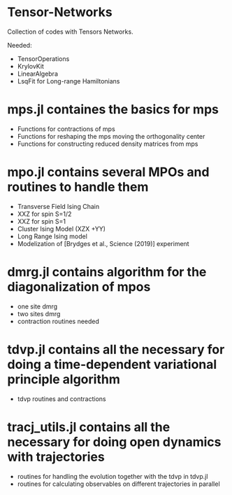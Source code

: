 # Tensor-Networks
Collection of codes with Tensors Networks.

Needed:
- TensorOperations
- KrylovKit
- LinearAlgebra
- LsqFit for Long-range Hamiltonians

# mps.jl containes the basics for mps
- Functions for contractions of mps
- Functions for reshaping the mps moving the orthogonality center
- Functions for constructing reduced density matrices from mps

# mpo.jl contains several MPOs and routines to handle them
- Transverse Field Ising Chain
- XXZ for spin S=1/2
- XXZ for spin S=1
- Cluster Ising Model (XZX +YY)
- Long Range Ising model
- Modelization of [Brydges et al., Science (2019)] experiment 

# dmrg.jl contains algorithm for the diagonalization of mpos
- one site dmrg
- two sites dmrg
- contraction routines needed

# tdvp.jl contains all the necessary for doing a time-dependent variational principle algorithm
- tdvp routines and contractions

# tracj_utils.jl contains all the necessary for doing open dynamics with trajectories
- routines for handling the evolution together with the tdvp in tdvp.jl
- routines for calculating observables on different trajectories in parallel



